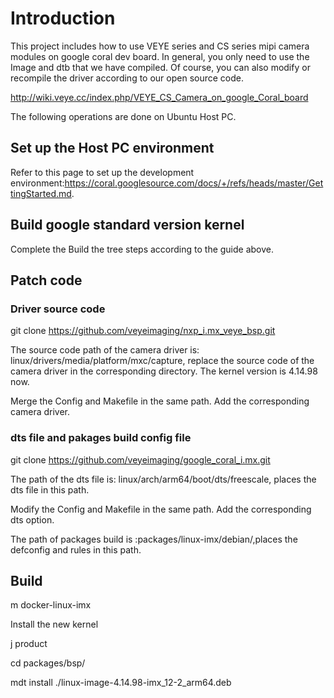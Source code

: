 # Introduction
This project includes how to use VEYE series and CS series mipi camera modules on google coral dev board.
In general, you only need to use the Image and dtb that we have compiled. Of course, you can also modify or recompile the driver according to our open source code.

http://wiki.veye.cc/index.php/VEYE_CS_Camera_on_google_Coral_board

The following operations are done on Ubuntu Host PC.

## Set up the Host PC environment

Refer to this page to set up the development environment:https://coral.googlesource.com/docs/+/refs/heads/master/GettingStarted.md.

## Build google standard version kernel

Complete the Build the tree steps according to the guide above.

## Patch code
### Driver source code

git clone https://github.com/veyeimaging/nxp_i.mx_veye_bsp.git

The source code path of the camera driver is: linux/drivers/media/platform/mxc/capture, replace the source code of the camera driver in the corresponding directory. The kernel version is 4.14.98 now.

Merge the Config and Makefile in the same path. Add the corresponding camera driver.

### dts file and pakages build config file

git clone https://github.com/veyeimaging/google_coral_i.mx.git

The path of the dts file is: linux/arch/arm64/boot/dts/freescale, places the dts file in this path.

Modify the Config and Makefile in the same path. Add the corresponding dts option.

The path of packages build is :packages/linux-imx/debian/,places the defconfig and rules in this path.

## Build

m docker-linux-imx

Install the new kernel

j product

cd packages/bsp/

mdt install ./linux-image-4.14.98-imx_12-2_arm64.deb
